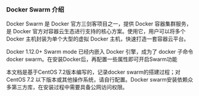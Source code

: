 ### Docker Swarm 介绍

<p>
Docker Swarm 是 Docker 官方三剑客项目之一，提供 Docker 容器集群服务，是 Docker 官方对容器云生态进行支持的核心方案。使用它，用户可以将多个 Docker 主机封装为单个大型的虚拟 Docker 主机，快速打造一套容器云平台。
</p>
<p>
Docker 1.12.0+ Swarm mode 已经内嵌入 Docker 引擎，成为了 docker 子命令 docker swarm。在安装Docker后，再配置一些属性即可开启Swarm功能
</p>
<p>
本文档是基于CentOS 7.2版本编写的，记录docker swarm的搭建过程；对CentOS 7.2 以下版本或其他操作系统，请自行配置。Docker swarm安装依赖众多第三方库，在安装过程中需要具备公网访问权限。
</p>
